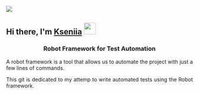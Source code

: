<img src="https://github.com/SokolovaKsenia/Ksu_robotframework/blob/main/readme-banner_2.jpg"/>

<h2 align="left">Hi there, I'm <a href="www.linkedin.com/in/kseniia-sokolova-ks">Kseniia</a> 
<img src="https://github.com/SokolovaKsenia/challenge_portfolio_KS/blob/main/images/Hi.gif.crdownload" height="32"/></h2>

<h3 dir="auto" style="text-align: center;">Robot Framework for Test Automation</h3>
<p dir="auto" style="text-align: justify;">A robot framework is a tool that allows us to automate the project with just a few lines of commands.</p> 
<p dir="auto" style="text-align: justify;">This git is dedicated to my attemp to write automated tests using the Robot framework.</p> 

